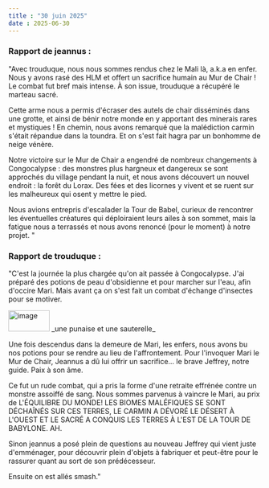 ```yaml
---
title : "30 juin 2025"
date : 2025-06-30
---
```

### Rapport de jeannus :  
"Avec trouduque, nous nous sommes rendus chez le Mali là, a.k.a en enfer. Nous y avons rasé des HLM et offert un sacrifice humain au Mur de Chair ! Le combat fut bref mais intense. À son issue, trouduque a récupéré le marteau sacré.

Cette arme nous a permis d'écraser des autels de chair disséminés dans une grotte, et ainsi de bénir notre monde en y apportant des minerais rares et mystiques ! En chemin, nous avons remarqué que la malédiction carmin s'était répandue dans la toundra. Et on s'est fait hagra par un bonhomme de neige vénère.

Notre victoire sur le Mur de Chair a engendré de nombreux changements à Congocalypse : des monstres plus hargneux et dangereux se sont approchés du village pendant la nuit, et nous avons découvert un nouvel endroit : la forêt du Lorax. Des fées et des licornes y vivent et se ruent sur les malheureux qui osent y mettre le pied.

Nous avions entrepris d'escalader la Tour de Babel, curieux de rencontrer les éventuelles créatures qui déploiraient leurs ailes à son sommet, mais la fatigue nous a terrassés et nous avons renoncé (pour le moment) à notre projet.  "

### Rapport de trouduque :  
"C'est la journée la plus chargée qu'on ait passée à Congocalypse. J'ai préparé des potions de peau d'obsidienne et pour marcher sur l'eau, afin d'occire Mari. Mais avant ça on s'est fait un combat d'échange d'insectes pour se motiver.  

<img width="82" height="42" alt="image" src="https://github.com/user-attachments/assets/0bcd5061-ecdc-49a7-b572-727436c3ab26" />
_une punaise et une sauterelle_  
<br>

Une fois descendus dans la demeure de Mari, les enfers, nous avons bu nos potions pour se rendre au lieu de l'affrontement. Pour l'invoquer Mari le Mur de Chair, Jeannus a dû lui offrir un sacrifice... le brave Jeffrey, notre guide. Paix à son âme.

Ce fut un rude combat, qui a pris la forme d'une retraite effrénée contre un monstre assoiffé de sang. Nous sommes parvenus à vaincre le Mari, au prix de L'ÉQUILIBRE DU MONDE! LES BIOMES MALÉFIQUES SE SONT DÉCHAÎNÉS SUR CES TERRES, LE CARMIN A DÉVORÉ LE DÉSERT À L'OUEST ET LE SACRÉ A CONQUIS LES TERRES À L'EST DE LA TOUR DE BABYLONE. AH.

Sinon jeannus a posé plein de questions au nouveau Jeffrey qui vient juste d'emménager, pour découvrir plein d'objets à fabriquer et peut-être pour le rassurer quant au sort de son prédécesseur.

Ensuite on est allés smash."
